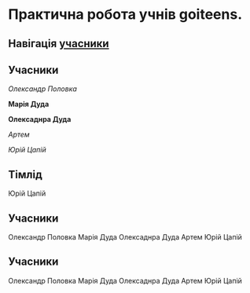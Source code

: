 # Практична робота учнів **goiteens**.

## Навігація [учасники](#учасники)
## Учасники 
*Олександр Половка*

**Марія Дуда**

**Олексаднра Дуда**

*Артем*

*Юрій Цапій*

## Тімлід 
Юрій Цапій

## Учасники 
Олександр Половка
Марія Дуда 
Олексаднра Дуда
Артем 
Юрій Цапій

## Учасники 
Олександр Половка
Марія Дуда 
Олексаднра Дуда
Артем 
Юрій Цапій

